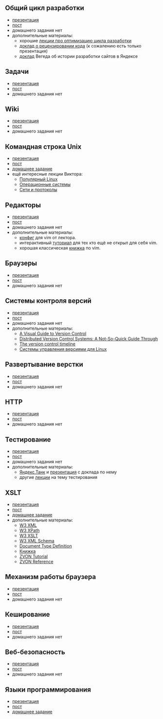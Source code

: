 ## Общий цикл разработки

- [презентация](https://mail.yandex.ru/disk/public/?hash=3E4PqeHPx7JmPNOUQ1L8gVharwDcdQTOVeK20XaLs8s%3D)
- [пост](http://clubs.ya.ru/4611686018427468886/replies.xml?item_no=35)
- домашнего задания нет
- дополнительные материалы:
  - хорошие [лекции про оптимизацию цикла разработки](http://events.yandex.ru/themes/pm/)
  - [доклад о рецензировании кода](http://download.yandex.ru/company/experience/subbotnik/minsk_bilonenko.pdf) (к сожалению есть только презентация)
  - [доклад](http://events.yandex.ru/talks/27/) Вегеда об истории разработки сайтов в Яндексе

## Задачи

- [презентация](https://mail.yandex.ru/disk/public/?hash=3E4PqeHPx7JmPNOUQ1L8gVharwDcdQTOVeK20XaLs8s%3D)
- [пост](http://clubs.ya.ru/4611686018427468886/replies.xml?item_no=37)
- домашнего задания нет

## Wiki

- [презентация](https://mail.yandex.ru/disk/public/?hash=9xDHGCQei5g%2BsadmRN2JE4b2GxAy74vnL02uSKgPTxs%3D)
- [пост](http://clubs.ya.ru/4611686018427468886/replies.xml?item_no=40)
- домашнего задания нет

## Командная строка Unix

- [презентация](https://mail.yandex.ru/disk/public/?hash=pcx9FvQ88XZe3XA6k%2BwNI1P8A6jWU7CYbsHJZ7vsF%2B4%3D)
- [пост](http://clubs.ya.ru/4611686018427468886/replies.xml?item_no=116)
- [домашнее задание](https://github.com/yandex-shri/dz-unix-cli)
- ещё интересные лекции Виктора:
  - [Популярный Linux](http://events.yandex.ru/talks/105/)
  - [Операционные системы](http://events.yandex.ru/talks/94/)
  - [Сети и протоколы](http://events.yandex.ru/talks/99/)

## Редакторы

- [презентация]()
- [пост](http://clubs.ya.ru/4611686018427468886/replies.xml?item_no=118)
- домашнего задания нет
- дополнительные материалы:
  - [конфиг](https://github.com/miripiruni/vimi) для vim от лектора.
  - интерактивный [туториал](http://www.openvim.com/tutorial.html) для тех кто ещё не открыл для себя vim.
  - хорошая классическая [книжка](http://www.amazon.com/Learning-Vim-Editors-Arnold-Robbins/dp/059652983X/ref=sr_1_1?ie=UTF8&qid=1348527632&sr=8-1&keywords=vim) по vim.

## Браузеры

- [презентация](https://mail.yandex.ru/disk/public/?hash=dZHfi95Ug/IQskbgRMJjKzyydV63pn8bweDYN1NzwuI%3D)
- [пост](http://clubs.ya.ru/4611686018427468886/replies.xml?item_no=40)
- домашнего задания нет

## Системы контроля версий

- [презентация](https://mail.yandex.ru/disk/public/?hash=22DBEyhXH2P8jrMlMX9FrgUtro%2BcdAQ1f/LDowARkeA%3D)
- [пост](http://clubs.ya.ru/4611686018427468886/replies.xml?item_no=173)
- домашнего задания нет
- дополнительные материалы:
  - [A Visual Guide to Version Control](http://betterexplained.com/articles/a-visual-guide-to-version-control/)
  - [Distributed Version Control Systems: A Not-So-Quick Guide Through](http://lib.custis.ru/Distributed_Version_Control_Systems:_A_Not-So-Quick_Guide_Through)
  - [The version control timeline](http://codicesoftware.blogspot.com/2010/11/version-control-timeline.html)
  - [Системы управления версиями для Linux](http://www.ibm.com/developerworks/ru/library/l-vercon/index.html?S_TACT=105AGX99&S_CMP=GR01)

## Развертывание верстки

- [презентация](http://yadi.sk/d/N4FYrhS3qTSI)
- [пост](http://clubs.ya.ru/4611686018427468886/replies.xml?item_no=261)
- домашнего задания нет

## HTTP

- [презентация](https://mail.yandex.ru/disk/public/?hash=4EUkp2Y9uz8XYrtmuUSuwEwyWU/pKGWwc/DQGZ6SONc%3D)
- [пост](http://clubs.ya.ru/4611686018427468886/replies.xml?item_no=262)
- домашнего задания нет

## Тестирование

- [презентация](https://mail.yandex.ru/disk/public/?hash=acLLTd2yeMUnksjvsfA8hm9PPd0HTSQtifesF7SDiDg%3D)
- [пост](http://clubs.ya.ru/4611686018427468886/replies.xml?item_no=260)
- домашнего задания нет
- дополнительные материалы:
  - [Яндекс.Танк](https://github.com/yandex-load/yandex-tank) и [презентация](http://download.yandex.ru/company/experience/subbotnik/msk_pisarenko.pdf) с доклада по нему
  - другие [лекции](http://events.yandex.ru/themes/testing/) на тему тестирования

## XSLT

- [презентация](https://mail.yandex.ru/disk/public/?hash=wBZql3W4xemiTkBmHIsmHtQjMG7fJ/uJf5YGpCAN4nM%3D)
- [пост](http://clubs.ya.ru/4611686018427468886/replies.xml?item_no=404)
- [домашнее задание](https://github.com/yandex-shri/dz-xslt)
- дополнительные материалы:
  - [W3 XML](http://www.w3.org/TR/xml/)
  - [W3 XPath](http://www.w3.org/TR/xpath/)
  - [W3 XSLT](http://www.w3.org/TR/xslt/)
  - [W3 XML Schema](http://www.w3.org/XML/Schema)
  - [Document Type Definition](http://ru.wikipedia.org/wiki/DTD)
  - [Книжка](http://www.amazon.com/dp/0764543814/?tag=stackoverfl08-20)
  - [ZVON Tutorial](http://zvon.org/xxl/XSLTutorial/Output/contents.html)
  - [ZVON Reference](http://zvon.org/xxl/XSLTreference/Output/)

## Механизм работы браузера

- [презентация](http://yadi.sk/d/wo1LfOGatbOM)
- [пост](http://clubs.ya.ru/4611686018427468886/replies.xml?item_no=492)
- домашнего задания нет

## Кеширование

- [презентация](http://yadi.sk/d/EEEp53YstbNo)
- [пост](http://clubs.ya.ru/4611686018427468886/replies.xml?item_no=493)
- домашнего задания нет

## Веб-безопасность

- [презентация](http://yadi.sk/d/bo1OpD2Av3vC)
- [пост](http://clubs.ya.ru/4611686018427468886/replies.xml?item_no=548)
- домашнего задания нет

## Языки программирования

- [презентация](http://yadi.sk/d/LRpqvLuIv4UI)
- [пост](http://clubs.ya.ru/4611686018427468886/replies.xml?item_no=549)
- [домашнее задание](https://github.com/yandex-shri/dz-programming-languages)

